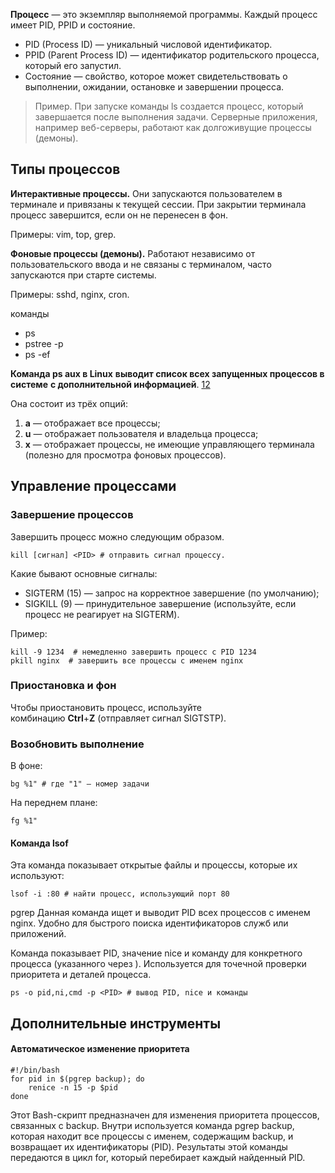 
**Процесс** — это экземпляр выполняемой программы. Каждый процесс имеет PID, PPID и состояние.

- PID (Process ID) — уникальный числовой идентификатор.
- PPID (Parent Process ID) — идентификатор родительского процесса, который его запустил.
- Состояние — свойство, которое может свидетельствовать о выполнении, ожидании, остановке и завершении процесса.

> Пример. При запуске команды ls создается процесс, который завершается после выполнения задачи. Серверные приложения, например веб-серверы, работают как долгоживущие процессы (демоны).


## Типы процессов

**Интерактивные процессы.** Они запускаются пользователем в терминале и привязаны к текущей сессии. При закрытии терминала процесс завершится, если он не перенесен в фон.

Примеры: vim, top, grep.

**Фоновые процессы (демоны).** Работают независимо от пользовательского ввода и не связаны с терминалом, часто запускаются при старте системы.

Примеры: sshd, nginx, cron.

команды 
- ps
- pstree -p
- ps -ef

**Команда ps aux в Linux** **выводит список всех запущенных процессов в системе** **с дополнительной информацией**. [1](https://www.dmosk.ru/miniinstruktions.php?mini=processes-linux)[2](https://labex.io/ru/tutorials/linux-how-to-check-if-a-process-is-running-in-linux-558747)

Она состоит из трёх опций:

1. **a** — отображает все процессы;
2. **u** — отображает пользователя и владельца процесса;
3. **x** — отображает процессы, не имеющие управляющего терминала (полезно для просмотра фоновых процессов).

## Управление процессами

### Завершение процессов

Завершить процесс можно следующим образом.

```
kill [сигнал] <PID> # отправить сигнал процессу.  
```

Какие бывают основные сигналы:

- SIGTERM (15) — запрос на корректное завершение (по умолчанию);
- SIGKILL (9) — принудительное завершение (используйте, если процесс не реагирует на SIGTERM).

Пример:

```
kill -9 1234  # немедленно завершить процесс с PID 1234
pkill nginx  # завершить все процессы с именем nginx
```


### Приостановка и фон

Чтобы приостановить процесс, используйте комбинацию **Ctrl**+**Z** (отправляет сигнал SIGTSTP).

### Возобновить выполнение

В фоне:

```
bg %1" # где "1" — номер задачи
```

На переднем плане:

```
fg %1" 
```

#### Команда lsof

Эта команда показывает открытые файлы и процессы, которые их используют:

```
lsof -i :80 # найти процесс, использующий порт 80
```


pgrep Данная команда ищет и выводит PID всех процессов с именем nginx. Удобно для быстрого поиска идентификаторов служб или приложений.

Команда показывает PID, значение nice и команду для конкретного процесса (указанного через ). Используется для точечной проверки приоритета и деталей процесса.

```
ps -o pid,ni,cmd -p <PID> # вывод PID, nice и команды
```



## Дополнительные инструменты

#### Автоматическое изменение приоритета

```
#!/bin/bash  
for pid in $(pgrep backup); do  
    renice -n 15 -p $pid  
done  
```

Этот Bash-скрипт предназначен для изменения приоритета процессов, связанных с backup. Внутри используется команда pgrep backup, которая находит все процессы с именем, содержащим backup, и возвращает их идентификаторы (PID). Результаты этой команды передаются в цикл for, который перебирает каждый найденный PID.